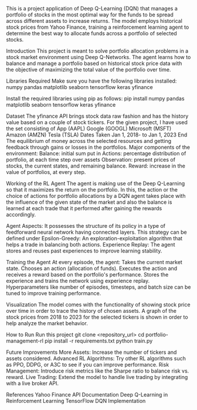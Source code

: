 This is a project application of Deep Q-Learning (DQN) that manages a portfolio of stocks in the most optimal way for the funds to be spread across
different assets to increase returns. The model employs historical stock prices from Yahoo Finance, training a reinforcement learning agent to determine
the best way to allocate funds across a portfolio of selected stocks.

Introduction
This project is meant to solve portfolio allocation problems in a stock market environment using Deep Q-Networks.
The agent learns how to balance and manage a portfolio based on historical stock price data with the objective of maximizing the total value of the portfolio over time.

Libraries Required
Make sure you have the following libraries installed:
numpy
pandas
matplotlib
seaborn
tensorflow
keras
yfinance

Install the required libraries using pip as follows:
pip install numpy pandas matplotlib seaborn tensorflow keras yfinance

Dataset
The yfinance API brings stock data raw fashion and has the history value based on a couple of stock tickers. For the given project, I have used the set consisting of
App (AAPL)
Google (GOOGL)
Microsoft (MSFT)
Amazon (AMZN)
Tesla (TSLA)
Dates Taken
Jan 1, 2018- to Jan 1, 2023
End
The equilibrium of money across the selected resources and getting feedback through gains or losses in the portfolios.
Major components of the environment:
Balance: initial sum put in
Actions: percentage distribution of portfolio, at each time step over assets
Observation: present prices of stocks, the current states, and remaining balance.
Reward: increase in the value of portfolios, at every step.

Working of the RL Agent
The agent is making use of the Deep Q-Learning so that it maximizes the return on the portfolio. In this, the action or the choice of actions for portfolio allocations by a DQN agent takes place with the influence of the given state of the market and also the balance is learned at each trade that it performed after gaining the rewards accordingly.

Agent Aspects:
It possesses the structure of its policy in a type of feedforward neural network having connected layers.
This strategy can be defined under Epsilon-Greedy: An exploration-exploitation algorithm that helps a trade in balancing both actions.
Experience Replay: The agent stores and reuses past experiences to improve learning stability.

Training the Agent
At every episode, the agent:
Takes the current market state.
Chooses an action (allocation of funds).
Executes the action and receives a reward based on the portfolio's performance.
Stores the experience and trains the network using experience replay.
Hyperparameters like number of episodes, timesteps, and batch size can be tuned to improve training performance.

Visualization
The model comes with the functionality of showing stock price over time in order to trace the history of chosen assets. A graph of the stock prices from 2018 to 2023 for the selected tickers is shown in order to help analyze the market behavior.

How to Run
Run this project
git clone <repository_url>
cd portfolio-management-rl
pip install -r requirements.txt
python train.py

Future Improvements
More Assets: Increase the number of tickers and assets considered.
Advanced RL Algorithms: Try other RL algorithms such as PPO, DDPG, or A3C to see if you can improve performance.
Risk Management: Introduce risk metrics like the Sharpe ratio to balance risk vs. reward.
Live Trading: Extend the model to handle live trading by integrating with a live broker API.

References
Yahoo Finance API Documentation
Deep Q-Learning in Reinforcement Learning
TensorFlow DQN Implementation
